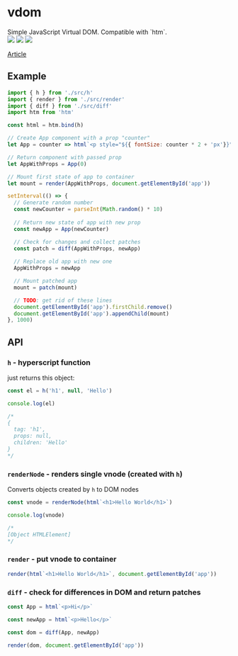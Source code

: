 

<p align="center">
  <h1>vdom</h1>
  Simple JavaScript Virtual DOM. Compatible with `htm`.
  <div>
    <img src="https://cdn.rawgit.com/LunaGao/BlessYourCodeTag/master/tags/unicorn.svg" />
    <img src="https://img.shields.io/github/languages/top/talentlessguy/vdom" />
    <a href="https://twitter.com/v1rtl"><img src="https://img.shields.io/twitter/follow/v1rtl?style=social" /></a>
  </div>
 </p>

[Article](https://dev.to/talentlessguy/my-experience-writing-virtual-dom-8bn)

## Example

```js
import { h } from './src/h'
import { render } from './src/render'
import { diff } from './src/diff'
import htm from 'htm'

const html = htm.bind(h)

// Create App component with a prop "counter"
let App = counter => html`<p style="${{ fontSize: counter * 2 + 'px'}}"><span>${counter}</span></p>`

// Return component with passed prop
let AppWithProps = App(0)

// Mount first state of app to container
let mount = render(AppWithProps, document.getElementById('app'))

setInterval(() => {
  // Generate random number
  const newCounter = parseInt(Math.random() * 10)
  
  // Return new state of app with new prop
  const newApp = App(newCounter)

  // Check for changes and collect patches
  const patch = diff(AppWithProps, newApp)
  
  // Replace old app with new one
  AppWithProps = newApp

  // Mount patched app
  mount = patch(mount)

  // TODO: get rid of these lines
  document.getElementById('app').firstChild.remove()
  document.getElementById('app').appendChild(mount)
}, 1000)
```

## API

### `h` - hyperscript function

just returns this object:

```js
const el = h('h1', null, 'Hello')

console.log(el)

/*
{
  tag: 'h1',
  props: null,
  children: 'Hello'
}
*/
```

### `renderNode` - renders single vnode (created with `h`)

Converts objects created by `h` to DOM nodes

```js
const vnode = renderNode(html`<h1>Hello World</h1>`)

console.log(vnode)

/*
[Object HTMLElement]
*/
```

### `render` - put vnode to container

```js
render(html`<h1>Hello World</h1>`, document.getElementById('app'))
```

### `diff` - check for differences in DOM and return patches

```js
const App = html`<p>Hi</p>`

const newApp = html`<p>Hello</p>`

const dom = diff(App, newApp)

render(dom, document.getElementById('app'))
```
